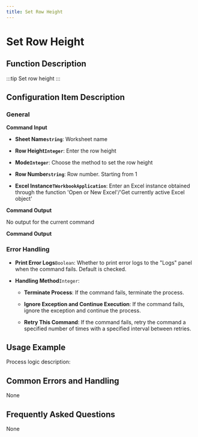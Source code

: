```yaml
---
title: Set Row Height
---
```


# Set Row Height

## Function Description

:::tip 
Set row height
:::

## Configuration Item Description

### General

**Command Input**

- **Sheet Name`string`**: Worksheet name

- **Row Height`Integer`**: Enter the row height

- **Mode`Integer`**: Choose the method to set the row height

- **Row Number`string`**: Row number. Starting from 1

- **Excel Instance`TWorkbookApplication`**: Enter an Excel instance obtained through the function 'Open or New Excel'/'Get currently active Excel object'


**Command Output**

No output for the current command


**Command Output**

### Error Handling

- **Print Error Logs**`Boolean`: Whether to print error logs to the "Logs" panel when the command fails. Default is checked. 

- **Handling Method**`Integer`:

    - **Terminate Process**: If the command fails, terminate the process.

    - **Ignore Exception and Continue Execution**: If the command fails, ignore the exception and continue the process.

    - **Retry This Command**: If the command fails, retry the command a specified number of times with a specified interval between retries.

## Usage Example

Process logic description:

## Common Errors and Handling

None

## Frequently Asked Questions

None

